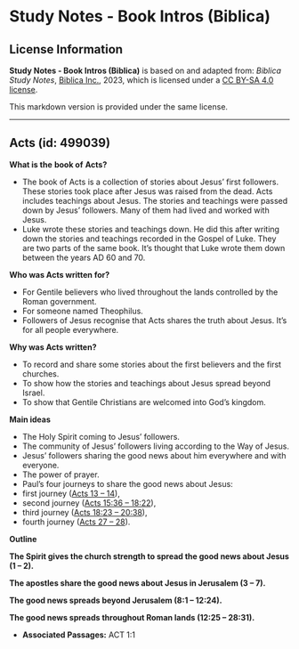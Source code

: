 # Study Notes - Book Intros (Biblica)

## License Information

**Study Notes - Book Intros (Biblica)** is based on and adapted from: _Biblica Study Notes_, [Biblica Inc.](https://www.biblica.com/), 2023, which is licensed under a [CC BY-SA 4.0 license](https://creativecommons.org/licenses/by-sa/4.0/legalcode.en).

This markdown version is provided under the same license.



--------------------------------

## Acts (id: 499039)

**What is the** **book of** **Acts?**

* The book of Acts is a collection of stories about Jesus’ first followers. These stories took place after Jesus was raised from the dead. Acts includes teachings about Jesus. The stories and teachings were passed down by Jesus’ followers. Many of them had lived and worked with Jesus.
* Luke wrote these stories and teachings down. He did this after writing down the stories and teachings recorded in the Gospel of Luke. They are two parts of the same book. It’s thought that Luke wrote them down between the years AD 60 and 70\.

**Who was Acts written for?**

* For Gentile believers who lived throughout the lands controlled by the Roman government.
* For someone named Theophilus.
* Followers of Jesus recognise that Acts shares the truth about Jesus. It’s for all people everywhere.

**Why was Acts written?**

* To record and share some stories about the first believers and the first churches.
* To show how the stories and teachings about Jesus spread beyond Israel.
* To show that Gentile Christians are welcomed into God’s kingdom.

**Main ideas**

* The Holy Spirit coming to Jesus’ followers.
* The community of Jesus’ followers living according to the Way of Jesus.
* Jesus’ followers sharing the good news about him everywhere and with everyone.
* The power of prayer.
* Paul’s four journeys to share the good news about Jesus:
* first journey ([Acts 13 – 14](https://ref.ly/Acts13:1-Acts14:28)),
* second journey ([Acts 15:36 – 18:22](https://ref.ly/Acts15:36-Acts18:22)),
* third journey ([Acts 18:23 – 20:38](https://ref.ly/Acts18:23-Acts20:38)),
* fourth journey ([Acts 27 – 28](https://ref.ly/Acts27:1-Acts28:31)).

**Outline**

**The Spirit gives the church strength to spread the good news about Jesus (1 – 2\).**

**The apostles share the good news about Jesus in Jerusalem (3 – 7\).**

**The good news spreads beyond Jerusalem (8:1 – 12:24\).**

**The good news spreads throughout Roman lands (12:25 – 28:31\).**

* **Associated Passages:** ACT 1:1

